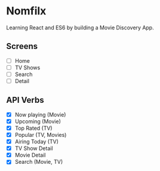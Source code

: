 # Nomfilx 

Learning React and ES6 by building a Movie Discovery App. 

## Screens

- [ ] Home
- [ ] TV Shows
- [ ] Search
- [ ] Detail

## API Verbs

- [X] Now playing (Movie)
- [X] Upcoming (Movie)
- [X] Top Rated (TV)
- [X] Popular (TV, Movies)
- [X] Airing Today (TV)
- [X] TV Show Detail
- [X] Movie Detail
- [X] Search (Movie, TV)